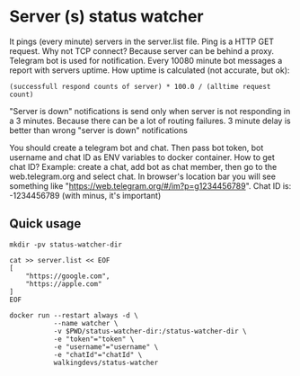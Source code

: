 # Server (s) status watcher
It pings (every minute) servers in the server.list file. Ping is a HTTP GET request.
Why not TCP connect? Because server can be behind a proxy.
Telegram bot is used for notification. Every 10080 minute bot messages a report with servers uptime.
How uptime is calculated (not accurate, but ok):

    (successfull respond counts of server) * 100.0 / (alltime request count) 

"Server is down" notifications is send only when server is not responding in a 3 minutes.
Because there can be a lot of routing failures.
3 minute delay is better than wrong "server is down" notifications 

You should create a telegram bot and chat.
Then pass bot token, bot username and chat ID as ENV variables to docker container.
How to get chat ID?
Example: create a chat, add bot as chat member, then go to the web.telegram.org and select chat.
In browser's location bar you will see something like "https://web.telegram.org/#/im?p=g1234456789".
Chat ID is: -1234456789 (with minus, it's important)

## Quick usage

    mkdir -pv status-watcher-dir

    cat >> server.list << EOF
    [
        "https://google.com",
        "https://apple.com"
    ]    
    EOF

    docker run --restart always -d \
               --name watcher \
               -v $PWD/status-watcher-dir:/status-watcher-dir \
               -e "token"="token" \
               -e "username"="username" \
               -e "chatId"="chatId" \
               walkingdevs/status-watcher 